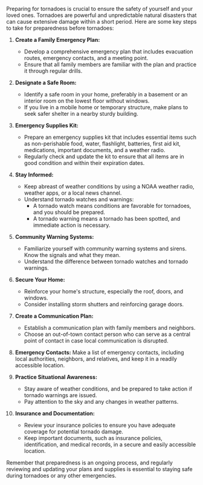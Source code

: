 Preparing for tornadoes is crucial to ensure the safety of yourself and your loved ones. Tornadoes are powerful and unpredictable natural disasters that can cause extensive damage within a short period. Here are some key steps to take for preparedness before tornadoes:

1. **Create a Family Emergency Plan:**
	- Develop a comprehensive emergency plan that includes evacuation routes, emergency contacts, and a meeting point.
	- Ensure that all family members are familiar with the plan and practice it through regular drills.

2. **Designate a Safe Room:**
	- Identify a safe room in your home, preferably in a basement or an interior room on the lowest floor without windows.
	- If you live in a mobile home or temporary structure, make plans to seek safer shelter in a nearby sturdy building.

3. **Emergency Supplies Kit:**
	- Prepare an emergency supplies kit that includes essential items such as non-perishable food, water, flashlight, batteries, first aid kit, medications, important documents, and a weather radio.
	- Regularly check and update the kit to ensure that all items are in good condition and within their expiration dates.

4. **Stay Informed:**
	- Keep abreast of weather conditions by using a NOAA weather radio, weather apps, or a local news channel.
	- Understand tornado watches and warnings:
		- A tornado watch means conditions are favorable for tornadoes, and you should be prepared.
		- A tornado warning means a tornado has been spotted, and immediate action is necessary.

5. **Community Warning Systems:**
	- Familiarize yourself with community warning systems and sirens. Know the signals and what they mean.
	- Understand the difference between tornado watches and tornado warnings.

6. **Secure Your Home:**
	- Reinforce your home's structure, especially the roof, doors, and windows.
	- Consider installing storm shutters and reinforcing garage doors.

7. **Create a Communication Plan:**
	- Establish a communication plan with family members and neighbors.
	- Choose an out-of-town contact person who can serve as a central point of contact in case local communication is disrupted.

8. **Emergency Contacts:**
Make a list of emergency contacts, including local authorities, neighbors, and relatives, and keep it in a readily accessible location.

9. **Practice Situational Awareness:**
	- Stay aware of weather conditions, and be prepared to take action if tornado warnings are issued.
	- Pay attention to the sky and any changes in weather patterns.

10. **Insurance and Documentation:**
	- Review your insurance policies to ensure you have adequate coverage for potential tornado damage.
	- Keep important documents, such as insurance policies, identification, and medical records, in a secure and easily accessible location.

Remember that preparedness is an ongoing process, and regularly reviewing and updating your plans and supplies is essential to staying safe during tornadoes or any other emergencies.